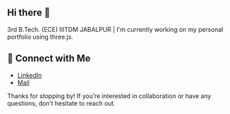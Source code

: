 ## Hi there 👋
3rd B.Tech. (ECE) IIITDM JABALPUR |
I'm currently working on my personal portfolio using three.js.


<!-- Hi there, I'm [Your Name]! -->

## 🤝 Connect with Me

- [LinkedIn](https://www.linkedin.com/in/adityakumarin/)
- [Mail](mailto:adityakumar.so2003@gmail.com)

Thanks for stopping by! If you’re interested in collaboration or have any questions, don’t hesitate to reach out.

<!-- Happy Coding! -->




<!--
**ex2uply/ex2uply** is a ✨ _special_ ✨ repository because its `README.md` (this file) appears on your GitHub profile.

Here are some ideas to get you started:

- 🔭 I’m currently working on ...
- 🌱 I’m currently learning ...
- 👯 I’m looking to collaborate on ...
- 🤔 I’m looking for help with ...
- 💬 Ask me about ...
- 📫 How to reach me: ...
- 😄 Pronouns: ...
- ⚡ Fun fact: ...
-->

